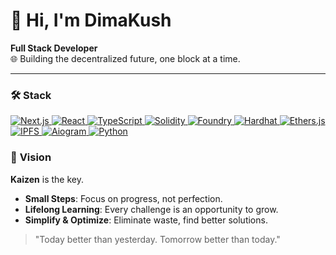 # 👋 Hi, I'm DimaKush

**Full Stack Developer**  
🌐 Building the decentralized future, one block at a time.  

---

### 🛠️ **Stack**
<p align="left">
  <a href="https://nextjs.org/" target="_blank">
    <img src="https://img.shields.io/badge/Next.js-000000?style=for-the-badge&logo=next.js&logoColor=white" alt="Next.js" />
  </a>
  <a href="https://reactjs.org/" target="_blank">
    <img src="https://img.shields.io/badge/React-000000?style=for-the-badge&logo=react&logoColor=white" alt="React" />
  </a>
  <a href="https://www.typescriptlang.org/" target="_blank">
    <img src="https://img.shields.io/badge/TypeScript-000000?style=for-the-badge&logo=typescript&logoColor=white" alt="TypeScript" />
  </a>
  <a href="https://soliditylang.org/" target="_blank">
    <img src="https://img.shields.io/badge/Solidity-000000?style=for-the-badge&logo=solidity&logoColor=white" alt="Solidity" />
  </a>
  <a href="https://getfoundry.sh/" target="_blank">
    <img src="https://img.shields.io/badge/Foundry-000000?style=for-the-badge&logo=ethereum&logoColor=white" alt="Foundry" />
  </a>
  <a href="https://hardhat.org/" target="_blank">
    <img src="https://img.shields.io/badge/Hardhat-000000?style=for-the-badge&logo=ethereum&logoColor=white" alt="Hardhat" />
  </a>
  <a href="https://docs.ethers.io/" target="_blank">
    <img src="https://img.shields.io/badge/Ethers.js-000000?style=for-the-badge&logo=ethereum&logoColor=white" alt="Ethers.js" />
  </a>
  <a href="https://ipfs.tech/" target="_blank">
    <img src="https://img.shields.io/badge/IPFS-000000?style=for-the-badge&logo=ipfs&logoColor=white" alt="IPFS" />
  </a>
  <a href="https://docs.aiogram.dev/en/latest/" target="_blank">
    <img src="https://img.shields.io/badge/Aiogram-000000?style=for-the-badge&logo=telegram&logoColor=white" alt="Aiogram" />
  </a>
  <a href="https://www.python.org/" target="_blank">
    <img src="https://img.shields.io/badge/Python-000000?style=for-the-badge&logo=python&logoColor=white" alt="Python" />
  </a>
</p>

### 🌟 **Vision**

**Kaizen** is the key.

- **Small Steps**: Focus on progress, not perfection.  
- **Lifelong Learning**: Every challenge is an opportunity to grow.  
- **Simplify & Optimize**: Eliminate waste, find better solutions.  

> "Today better than yesterday. Tomorrow better than today."  
